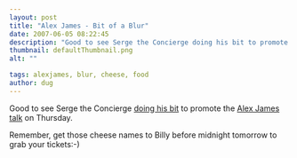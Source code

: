 ```yaml
---
layout: post
title: "Alex James - Bit of a Blur"
date: 2007-06-05 08:22:45
description: "Good to see Serge the Concierge doing his bit to promote the Alex James talk on Thursday. Remember, get those cheese names to Billy before midnight tomorrow to grab your tickets -- -)&#8230;"
thumbnail: defaultThumbnail.png
alt: ""

tags: alexjames, blur, cheese, food
author: dug
---
```


<p>Good to see Serge the Concierge <a title="Serge the Concierge: Freebies Number 2, Tickets for 'Bit of a Blur' Chat with Alex James, June 7 (London)" href="http://www.sergetheconcierge.com/2007/06/freebies_number.html">doing his bit</a> to promote the <a href="http://www.lecturelist.org/content/view_lecture/4391">Alex James talk</a> on Thursday.</p>

<p>Remember, get those cheese names to Billy before midnight tomorrow to grab your tickets:-)</p>
